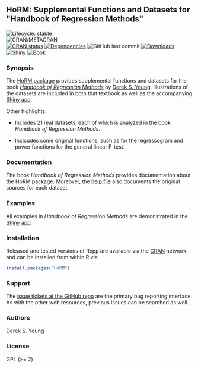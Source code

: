 ## HoRM: Supplemental Functions and Datasets for "Handbook of Regression Methods"	

[![Lifecycle: stable](https://img.shields.io/badge/lifecycle-stable-brightgreen.svg)](https://lifecycle.r-lib.org/articles/stages.html#stable)	
![CRAN/METACRAN](https://img.shields.io/cran/l/HoRM)	
[![CRAN status](https://www.r-pkg.org/badges/version/HoRM)](https://CRAN.R-project.org/package=HoRM)
[![Dependencies](https://tinyverse.netlify.com/badge/HoRM)](https://cran.r-project.org/package=HoRM)
![GitHub last commit](https://img.shields.io/github/last-commit/dsy109/HoRM)
[![Downloads](https://cranlogs.r-pkg.org/badges/HoRM?color=brightgreen)](https://www.r-pkg.org/pkg/HoRM)
[![Shiny](https://img.shields.io/badge/Shiny-HoRM-brightgreen)](https://horm.as.uky.edu/)
[![Book](https://img.shields.io/badge/HoRM__Book-ISBN%209781498775298-brightgreen)](https://www.routledge.com/Handbook-of-Regression-Methods/Young/p/book/9781498775298)

### Synopsis

The [HoRM package](https://cran.r-project.org/package=HoRM) provides supplemental functions and datasets for the book [_Handbook of Regression Methods_](https://www.routledge.com/Handbook-of-Regression-Methods/Young/p/book/9781498775298) by [Derek S. Young](https://young.as.uky.edu/).  Illustrations of the datasets are included in both that textbook as well as the accompanying [Shiny app](https://horm.as.uky.edu/).

Other highlights:

- Includes 21 real datasets, each of which is analyzed in the book _Handbook of Regression Methods_.

- Inclcudes some original functions, such as for the regressogram and power functions for the general linear F-test.

### Documentation

The book _Handbook of Regression Methods_ provides documentation about the HoRM package.  Moreover, the [help file](https://cran.r-project.org/web/packages/HoRM/HoRM.pdf) also documents the original sources for each dataset.

### Examples

All examples in _Handbook of Regression Methods_ are demonstrated in the [Shiny app](https://horm.as.uky.edu/).

### Installation

Released and tested versions of Rcpp are available via the
[CRAN](https://cran.r-project.org) network, and can be installed from within R via

```R
install.packages("HoRM")
```

### Support

The [issue tickets at the GitHub repo](https://github.com/dsy109/HoRM/issues)
are the primary bug reporting interface.  As with the other web resources,
previous issues can be searched as well.

### Authors

Derek S.  Young

### License

GPL (>= 2)

